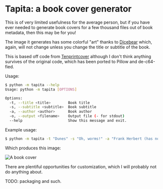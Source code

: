 # Tapita: a book cover generator

This is of very limited usefulness for the average person, but
if you have ever needed to generate book covers for a few 
thousand files out of book metadata, then this may be for you!

The image it generates has some colorful "art" thanks to [Dicebear](https://dicebear.com)
which, again, will not change unless you change the title or subtitle
of the book.

This is based off code from [Tenprintcover](https://github.com/mgiraldo/tenprintcover-py) 
although I don't think anything survives of the original code, which has been ported
to Pillow and de-c64-fied.

Usage:

```sh
$ python -m tapita --help
Usage: python -m tapita [OPTIONS]

Options:
  -t, --title <title>        Book title
  -s, --subtitle <subtitle>  Book subtitle
  -a, --author <author>      Book author
  -o, --output <filename>    Output file (- for stdout)
  --help                     Show this message and exit.

```

Example usage:

```sh
$ python -m tapita -t "Dunes" -s "Oh, worms!" -a "Frank Herbert (has no sons)" -o cover.jpg
```
Which produces this image:

![A book cover](https://i.imgur.com/UcjdkkN.jpg)

There are plentiful opportunities for customization, which I will
probably not do anything about.

TODO: packaging and such.
